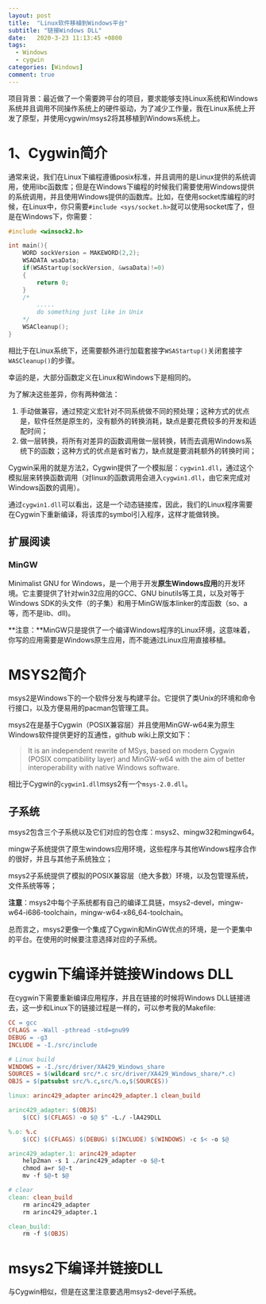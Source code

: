 ```yaml
---
layout: post
title:  "Linux软件移植到Windows平台"
subtitle: "链接Windows DLL"
date:   2020-3-23 11:13:45 +0800
tags:
  - Windows
  - cygwin
categories: [Windows]
comment: true
---
```


项目背景：最近做了一个需要跨平台的项目，要求能够支持Linux系统和Windows系统并且调用不同操作系统上的硬件驱动，为了减少工作量，我在Linux系统上开发了原型，并使用cygwin/msys2将其移植到Windows系统上。

# 1、Cygwin简介

通常来说，我们在Linux下编程遵循posix标准，并且调用的是Linux提供的系统调用，使用libc函数库；但是在Windows下编程的时候我们需要使用Windows提供的系统调用，并且使用Windows提供的函数库。比如，在使用socket库编程的时候，在Linux中，你只需要`#include <sys/socket.h>`就可以使用socket库了，但是在Windows下，你需要：

```c
#include <winsock2.h>

int main(){
    WORD sockVersion = MAKEWORD(2,2);  
    WSADATA wsaData;  
    if(WSAStartup(sockVersion, &wsaData)!=0)  
    {  
        return 0;  
    } 
    /*
    	.....
    	do something just like in Unix
    */
    WSACleanup();
}
```

相比于在Linux系统下，还需要额外进行加载套接字`WSAStartup()`关闭套接字`WASCleanup()`的步骤。

幸运的是，大部分函数定义在Linux和Windows下是相同的。

为了解决这些差异，你有两种做法：

1. 手动做兼容，通过预定义宏针对不同系统做不同的预处理；这种方式的优点是，软件任然是原生的，没有额外的转换消耗，缺点是要花费较多的开发和适配时间；
2. 做一层转换，将所有对差异的函数调用做一层转换，转而去调用Windows系统下的函数；这种方式的优点是省时省力，缺点就是要消耗额外的转换时间；

Cygwin采用的就是方法2，Cygwin提供了一个模拟层：`cygwin1.dll`，通过这个模拟层来转换函数调用（对linux的函数调用会进入`cygwin1.dll`，由它来完成对Windows函数的调用）。

通过`cygwin1.dll`可以看出，这是一个动态链接库，因此，我们的Linux程序需要在Cygwin下重新编译，将该库的symbol引入程序，这样才能做转换。

## 扩展阅读

### MinGW

Minimalist GNU for Windows，是一个用于开发**原生Windows应用**的开发环境。它主要提供了针对win32应用的GCC、GNU binutils等工具，以及对等于Windows SDK的头文件（的子集）和用于MinGW版本linker的库函数（so、a等，而不是lib、dll)。

**注意：**MinGW只是提供了一个编译Windows程序的Linux环境，这意味着，你写的应用需要是Windows原生应用，而不能通过Linux应用直接移植。

# MSYS2简介

msys2是Windows下的一个软件分发与构建平台。它提供了类Unix的环境和命令行接口，以及方便易用的pacman包管理工具。

msys2在是基于Cygwin（POSIX兼容层）并且使用MinGW-w64来为原生Windows软件提供更好的互通性，github wiki上原文如下：

>It is an independent rewrite of MSys, based on modern Cygwin (POSIX compatibility layer) and MinGW-w64 with the aim of better interoperability with native Windows software.

相比于Cygwin的`cygwin1.dll`msys2有一个`msys-2.0.dll`。

## 子系统

msys2包含三个子系统以及它们对应的包仓库：msys2、mingw32和mingw64。

mingw子系统提供了原生windows应用环境，这些程序与其他Windows程序合作的很好，并且与其他子系统独立；

msys2子系统提供了模拟的POSIX兼容层（绝大多数）环境，以及包管理系统，文件系统等等；

**注意**：msys2中每个子系统都有自己的编译工具链，msys2-devel，mingw-w64-i686-toolchain，mingw-w64-x86_64-toolchain。

总而言之，msys2更像一个集成了Cygwin和MinGW优点的环境，是一个更集中的平台。在使用的时候要注意选择对应的子系统。

# cygwin下编译并链接Windows DLL

在cygwin下需要重新编译应用程序，并且在链接的时候将Windows DLL链接进去，这一步和Linux下的链接过程是一样的，可以参考我的Makefile:

```makefile
CC = gcc
CFLAGS = -Wall -pthread -std=gnu99
DEBUG = -g3
INCLUDE = -I./src/include

# Linux build
WINDOWS = -I./src/driver/XA429_Windows_share
SOURCES = $(wildcard src/*.c src/driver/XA429_Windows_share/*.c)
OBJS = $(patsubst src/%.c,src/%.o,$(SOURCES))

linux: arinc429_adapter arinc429_adapter.1 clean_build

arinc429_adapter: $(OBJS)
	$(CC) $(CFLAGS) -o $@ $^ -L./ -lA429DLL 

%.o: %.c
	$(CC) $(CFLAGS) $(DEBUG) $(INCLUDE) $(WINDOWS) -c $< -o $@

arinc429_adapter.1: arinc429_adapter
	help2man -s 1 ./arinc429_adapter -o $@-t
	chmod a=r $@-t
	mv -f $@-t $@

# clear
clean: clean_build
	rm arinc429_adapter
	rm arinc429_adapter.1

clean_build:
	rm -f $(OBJS)
```

# msys2下编译并链接DLL

与Cygwin相似，但是在这里注意要选用msys2-devel子系统。
